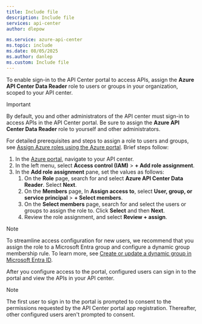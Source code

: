 ```yaml
---
title: Include file
description: Include file
services: api-center
author: dlepow

ms.service: azure-api-center
ms.topic: include
ms.date: 08/05/2025
ms.author: danlep
ms.custom: Include file
---
```


To enable sign-in to the API Center portal to access APIs, assign the **Azure API Center Data Reader** role to users or groups in your organization, scoped to your API center.

> [!IMPORTANT]
> By default, you and other administrators of the API center must sign-in to access APIs in the API Center portal. Be sure to assign the **Azure API Center Data Reader** role to yourself and other administrators.  

For detailed prerequisites and steps to assign a role to users and groups, see [Assign Azure roles using the Azure portal](/azure/role-based-access-control/role-assignments-portal). Brief steps follow:

1. In the [Azure portal](https://portal.azure.com), navigate to your API center.
1. In the left menu, select **Access control (IAM)** > **+ Add role assignment**.
1. In the **Add role assignment** pane, set the values as follows:
    1. On the **Role** page, search for and select **Azure API Center Data Reader**. Select **Next**.
    1. On the **Members** page, In **Assign access to**, select **User, group, or service principal** > **+ Select members**.
    1. On the **Select members** page, search for and select the users or groups to assign the role to. Click **Select** and then **Next**.
    1. Review the role assignment, and select **Review + assign**.

> [!NOTE]
> To streamline access configuration for new users, we recommend that you assign the role to a Microsoft Entra group and configure a dynamic group membership rule. To learn more, see [Create or update a dynamic group in Microsoft Entra ID](/entra/identity/users/groups-create-rule).

After you configure access to the portal, configured users can sign in to the portal and view the APIs in your API center.

> [!NOTE]
> The first user to sign in to the portal is prompted to consent to the permissions requested by the API Center portal app registration. Thereafter, other configured users aren't prompted to consent.